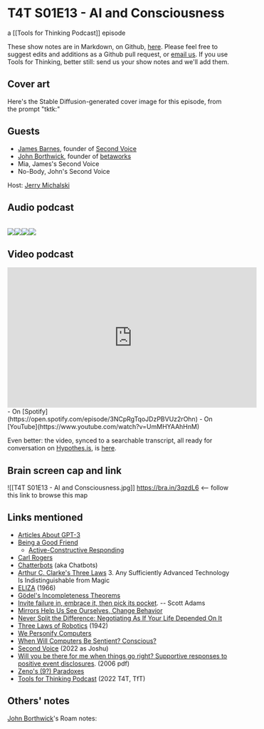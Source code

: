 # T4T S01E13 - AI and Consciousness

a [[Tools for Thinking Podcast]] episode

These show notes are in Markdown, on Github, [here](https://github.com/OpenGlobalMind/rel8-wiki/blob/main/Tools%20for%20Thinking%20Podcast.md). Please feel free to suggest edits and additions as a Github pull request, or  [email us](mailto:sociate@gmail.com). If you use Tools for Thinking, better still: send us your show notes and we'll add them. 

## Cover art

Here's the Stable Diffusion-generated cover image for this episode, from the prompt "tktk:"



## Guests

- [James Barnes](https://www.linkedin.com/in/jamesbarnesgw/), founder of [Second Voice](https://www.joshu.xyz/)
- [John Borthwick](https://www.linkedin.com/in/jborthwick/), founder of [betaworks](http://betaworks.com/)
- Mia, James's Second Voice 
- No-Body, John's Second Voice

Host: [Jerry Michalski](http://www.jerrymichalski.com/)

## Audio podcast 

[  
![](https://uploads-ssl.webflow.com/6022fac80367ca7c9121c178/63473c43cd78d77b7f847fb3_Anchor_logo.svg)](https://anchor.fm/betaworks/episodes/AI-and-consciousness---James-and-Mia-in-conversation-e1sfjbr/a-a92pnou)[![](https://uploads-ssl.webflow.com/6022fac80367ca7c9121c178/63473161d50a860bd5f8bf0e_Amazon_Music_logo.svg)](https://music.amazon.com/podcasts/12a72801-ad1e-412b-82cf-dd242e96b1d4/episodes/5c349e36-a3ec-472b-8396-751a3dca744c/tools-for-thinking-by-betaworks-ai-and-consciousness---james-and-mia-in-conversation)[![](https://uploads-ssl.webflow.com/6022fac80367ca7c9121c178/63473161d50a86d605f8bf0f_itunes_podcasts%20logo.svg)](https://podcasts.apple.com/us/podcast/ai-and-consciousness-james-and-mia-in-conversation/id1648557332?i=1000590661730)[![](https://uploads-ssl.webflow.com/6022fac80367ca7c9121c178/63473161a69713eddcfa9885_Spotify%20logo.svg)](https://open.spotify.com/episode/3NCpRgTqoJDzPBVUz2rOhn?si=tl_lpZOrRIio1ryO-VvmRg)

## Video podcast  
<iframe width="560" height="315" src="https://www.youtube.com/embed/UmMHYAAhHnM" title="YouTube video player" frameborder="0" allow="accelerometer; autoplay; clipboard-write; encrypted-media; gyroscope; picture-in-picture; web-share" allowfullscreen></iframe>
- On [Spotify](https://open.spotify.com/episode/3NCpRgTqoJDzPBVUz2rOhn)
- On [YouTube](https://www.youtube.com/watch?v=UmMHYAAhHnM)

Even better: the video, synced to a searchable transcript, all ready for conversation on [Hypothes.is](https://hypothes.is/), is [here](https://docdrop.org/video/UmMHYAAhHnM/). 

## Brain screen cap and link

![[T4T S01E13 - AI and Consciousness.jpg]]
https://bra.in/3qzdL6  <-- follow this link to browse this map

## Links mentioned

- [Articles About GPT-3](https://bra.in/4jQYkm)
- [Being a Good Friend](https://bra.in/9jXDBy)
	- [Active-Constructive Responding](https://bra.in/5joXo5)
- [Carl Rogers](http://en.wikipedia.org/wiki/Carl_Rogers)
- [Chatterbots](https://en.wikipedia.org/wiki/Chatterbot) (aka Chatbots)
- [Arthur C. Clarke's Three Laws](https://en.wikipedia.org/wiki/Clarke%27s_three_laws)
	3. Any Sufficiently Advanced Technology Is Indistinguishable from Magic
- [ELIZA](http://en.wikipedia.org/wiki/ELIZA) (1966)
- [Gödel's Incompleteness Theorems](http://en.wikipedia.org/wiki/G%C3%B6del%27s_incompleteness_theorems)
- [Invite failure in, embrace it, then pick its pocket](https://bra.in/8pxgDK). -- Scott Adams
- [Mirrors Help Us See Ourselves, Change Behavior](https://bra.in/2p63LP)
- [Never Split the Difference: Negotiating As If Your Life Depended On It](https://www.amazon.com/Never-Split-Difference-Negotiating-Depended-ebook/dp/B014DUR7L2/jerrymichalskisr)
- [Three Laws of Robotics](http://en.wikipedia.org/wiki/Three_Laws_of_Robotics) (1942)
- [We Personify Computers](https://bra.in/6qzdL6)
- [When Will Computers Be Sentient? Conscious?](https://bra.in/3qaEgm)
- [Second Voice](https://www.joshu.xyz/) (2022 as Joshu)
- [Will you be there for me when things go right? Supportive responses to positive event disclosures](https://labs.psych.ucsb.edu/gable/shelly/publications/400). (2006 pdf)
- [Zeno's (9?) Paradoxes](http://en.wikipedia.org/wiki/Zeno%27s_paradox)
- [Tools for Thinking Podcast](https://bra.in/2vGNna) (2022 T4T, TfT)

## Others' notes

[John Borthwick](https://www.linkedin.com/in/jborthwick/)'s Roam notes: 

